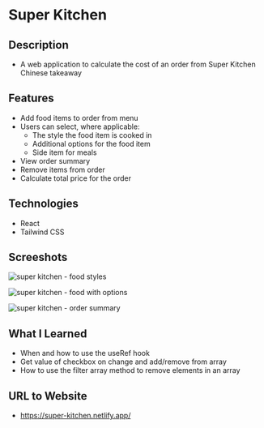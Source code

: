 # Super Kitchen 

## Description
* A web application to calculate the cost of an order from Super Kitchen Chinese takeaway

## Features 
* Add food items to order from menu 
* Users can select, where applicable: 
  * The style the food item is cooked in 
  * Additional options for the food item
  * Side item for meals 
* View order summary
* Remove items from order
* Calculate total price for the order

## Technologies
* React
* Tailwind CSS

## Screeshots
![super kitchen - food styles](https://user-images.githubusercontent.com/90397446/215542916-bf3d989c-5b16-4e58-ba7d-47d370d02569.png)

![super kitchen - food with   options](https://user-images.githubusercontent.com/90397446/215542926-11287dbb-bf60-420b-af57-851ce0af6508.png)

![super kitchen - order summary](https://user-images.githubusercontent.com/90397446/215542939-c7df102a-d102-4f79-bb43-c2b0b4df7af0.png)

## What I Learned
* When and how to use the useRef hook
* Get value of checkbox on change and add/remove from array
* How to use the filter array method to remove elements in an array 

## URL to Website
* https://super-kitchen.netlify.app/





